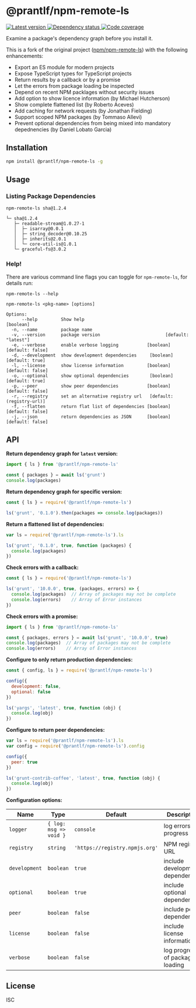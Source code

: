 # @prantlf/npm-remote-ls

[![Latest version](https://img.shields.io/npm/v/@prantlf/npm-remote-ls)
 ![Dependency status](https://img.shields.io/librariesio/release/npm/@prantlf/npm-remote-ls)
](https://www.npmjs.com/package/@prantlf/npm-remote-ls)
[![Code coverage](https://codecov.io/gh/prantlf/npm-remote-ls/branch/master/graph/badge.svg)](https://codecov.io/gh/prantlf/npm-remote-ls)

Examine a package's dependency graph before you install it.

This is a fork of the original project ([npm/npm-remote-ls](https://github.com/npm/npm-remote-ls)) with the following enhancements:

* Export an ES module for modern projects
* Expose TypeScript types for TypeScript projects
* Return results by a callback or by a promise
* Let the errors from package loading be inspected
* Depend on recent NPM packlages without security issues
* Add option to show licence information (by Michael Hutcherson)
* Show complete flattened list (by Roberto Aceves)
* Add caching for network requests (by Jonathan Fielding)
* Support scoped NPM packages (by Tommaso Allevi)
* Prevent optional dependencies from being mixed into mandatory depednencies (by Daniel Lobato Garcia)

## Installation

```bash
npm install @prantlf/npm-remote-ls -g
```

## Usage

### Listing Package Dependencies

```
npm-remote-ls sha@1.2.4

└─ sha@1.2.4
   ├─ readable-stream@1.0.27-1
   │  ├─ isarray@0.0.1
   │  ├─ string_decoder@0.10.25
   │  ├─ inherits@2.0.1
   │  └─ core-util-is@1.0.1
   └─ graceful-fs@3.0.2
```

### Help!

There are various command line flags you can toggle for `npm-remote-ls`, for details run:

```
npm-remote-ls --help

npm-remote-ls <pkg-name> [options]

Options:
      --help         Show help                                         [boolean]
  -n, --name         package name
  -v, --version      package version                         [default: "latest"]
  -e, --verbose      enable verbose logging           [boolean] [default: false]
  -d, --development  show development dependencies     [boolean] [default: true]
  -l, --license      show license information         [boolean] [default: false]
  -o, --optional     show optional dependencies        [boolean] [default: true]
  -p, --peer         show peer dependencies           [boolean] [default: false]
  -r, --registry     set an alternative registry url   [default: (registry-url)]
  -f, --flatten      return flat list of dependencies [boolean] [default: false]
  -j, --json         return dependencies as JSON      [boolean] [default: false]
```

## API

**Return dependency graph for `latest` version:**

```javascript
import { ls } from '@prantlf/npm-remote-ls'

const { packages } = await ls('grunt')
console.log(packages)
```

**Return dependency graph for specific version:**

```javascript
const { ls } = require('@prantlf/npm-remote-ls')

ls('grunt', '0.1.0').then(packages => console.log(packages))
```

**Return a flattened list of dependencies:**

```javascript
var ls = require('@prantlf/npm-remote-ls').ls

ls('grunt', '0.1.0', true, function (packages) {
  console.log(packages)
})
```

**Check errors with a callback:**

```javascript
const { ls } = require('@prantlf/npm-remote-ls')

ls('grunt', '10.0.0', true, (packages, errors) => {
  console.log(packages)  // Array of packages may not be complete
  console.log(errors)    // Array of Error instances
})
```

**Check errors with a promise:**

```javascript
import { ls } from '@prantlf/npm-remote-ls'

const { packages, errors } = await ls('grunt', '10.0.0', true)
console.log(packages)  // Array of packages may not be complete
console.log(errors)    // Array of Error instances
```

**Configure to only return production dependencies:**

```javascript
const { config, ls } = require('@prantlf/npm-remote-ls')

config({
  development: false,
  optional: false
})

ls('yargs', 'latest', true, function (obj) {
  console.log(obj)
})
```

**Configure to return peer dependencies:**

```javascript
var ls = require('@prantlf/npm-remote-ls').ls
var config = require('@prantlf/npm-remote-ls').config

config({
  peer: true
})

ls('grunt-contrib-coffee', 'latest', true, function (obj) {
  console.log(obj)
})
```

**Configuration options:**

| Name          | Type                   | Default   | Description                      |
| ------------- | ---------------------- | --------- | -------------------------------- |
| `logger`      | `{ log: msg => void }` | `console` | log errors and progress          |
| `registry`    | `string`               | `'https://registry.npmjs.org'` | NPM registry URL |
| `development` | `boolean`              | `true`    | include development dependencies |
| `optional`    | `boolean`              | `true`    | include optional dependencies    |
| `peer`        | `boolean`              | `false`   | include peer dependencies        |
| `license`     | `boolean`              | `false`   | include license information      |
| `verbose`     | `boolean`              | `false`   | log progress of package loading  |

## License

ISC
